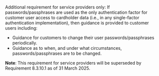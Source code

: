 Additional requirement for service providers only: If passwords/passphrases are used as the only authentication factor for customer user access to cardholder data (i.e., in any single-factor authentication implementation), then guidance is provided to customer users including:

- Guidance for customers to change their user passwords/passphrases periodically.
- Guidance as to when, and under what circumstances, passwords/passphrases are to be changed.

**Note**: This requirement for service providers will be superseded by Requirement 8.3.10.1 as of 31 March 2025.